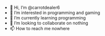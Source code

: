 - 👋 Hi, I’m @carrotdealer6
- 👀 I’m interested in programming and gaming
- 🌱 I’m currently learning programming
- 💞️ I’m looking to collaborate on nothing
- 📫 How to reach me nowhere

<!---
carrotdealer6/carrotdealer6 is a ✨ special ✨ repository because its `README.md` (this file) appears on your GitHub profile.
You can click the Preview link to take a look at your changes.
--->
